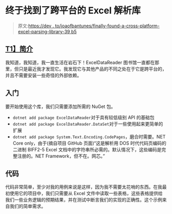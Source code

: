 # 终于找到了跨平台的 Excel 解析库

> 原文:[https://dev . to/joaofbantunes/finally-found-a-cross-platform-excel-parsing-library-39 b5](https://dev.to/joaofbantunes/finally-found-a-cross-platform-excel-parsing-library-39b5)

## [T1】简介](#intro)

我知道，我知道，我一直生活在岩石下！ExcelDataReader 图书馆一直都在那里，但只是最近我才发现它。我发现它与其他产品的不同之处在于它是跨平台的，并且不需要安装一些奇怪的外部依赖。

## [](#getting-started)入门

要开始使用这个库，我们只需要添加所需的 NuGet 包。

*   `dotnet add package ExcelDataReader`对于具有较低级别 API 的基础包
*   `dotnet add package ExcelDataReader.DataSet`对于一些使用起来更简单的扩展
*   `dotnet add package System.Text.Encoding.CodePages`，磨合时需要。NET Core only，由于(摘自项目 GitHub 页面)“这是解析用 DOS 时代代码页编码的二进制 BIFF2-5 Excel 文档中的字符串所必需的。默认情况下，这些编码是完整注册的。NET Framework，但不在。网芯。”

## [](#the-code)代码

代码非常简单，至少对我的用例来说是这样，因为我不需要太花哨的东西。在我最初使用它的项目中，我们只需要从 Excel 文件中读取一些表格，这些表格提供给我们一些业务逻辑的预期结果，并在测试中断言我们的实现的正确性。这个示例来自我们的简单需求。